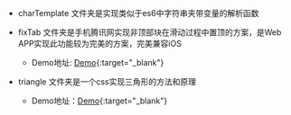 
* charTemplate 文件夹是实现类似于es6中字符串夹带变量的解析函数

* fixTab 文件夹是手机腾讯网实现非顶部块在滑动过程中置顶的方案，是Web APP实现此功能较为完美的方案，完美兼容iOS
    * Demo地址: [Demo](https://leegsen7.github.io/note/triangle/triangle.html){:target="_blank"}


* triangle 文件夹是一个css实现三角形的方法和原理
    * Demo地址：[Demo](https://leegsen7.github.io/note/triangle/triangle.html){:target="_blank"}

